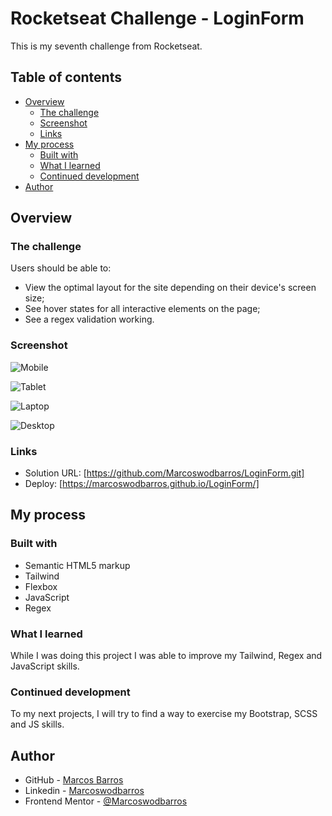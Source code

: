 # Rocketseat Challenge - LoginForm

This is my seventh challenge from Rocketseat.

## Table of contents

- [Overview](#overview)
  - [The challenge](#the-challenge)
  - [Screenshot](#screenshot)
  - [Links](#links)
- [My process](#my-process)
  - [Built with](#built-with)
  - [What I learned](#what-i-learned)
  - [Continued development](#continued-development)
- [Author](#author)


## Overview

### The challenge

Users should be able to:

- View the optimal layout for the site depending on their device's screen size;
- See hover states for all interactive elements on the page;
- See a regex validation working.

### Screenshot

![Mobile](https://user-images.githubusercontent.com/108278189/228645333-bf3913e7-789d-4ff6-8c81-61cc2292182e.png)

![Tablet](https://user-images.githubusercontent.com/108278189/228645349-0f407af6-aa69-424e-944d-45abf0630bfe.png)

![Laptop](https://user-images.githubusercontent.com/108278189/228645361-0a98fc6f-e188-4918-abe4-df97e9db74f8.png)

![Desktop](https://user-images.githubusercontent.com/108278189/228645380-5820b5c7-7bd5-48b4-ae3e-6c8a5d1ea883.png)


### Links

- Solution URL: [https://github.com/Marcoswodbarros/LoginForm.git]
- Deploy: [https://marcoswodbarros.github.io/LoginForm/]


## My process

### Built with

- Semantic HTML5 markup
- Tailwind
- Flexbox
- JavaScript
- Regex

### What I learned

While I was doing this project I was able to improve my Tailwind, Regex and JavaScript skills.

### Continued development

To my next projects, I will try to find a way to exercise my Bootstrap, SCSS and JS skills.


## Author

- GitHub - [Marcos Barros](https://github.com/Marcoswodbarros)
- Linkedin - [Marcoswodbarros](www.linkedin.com/in/marcoswodbarros)
- Frontend Mentor - [@Marcoswodbarros](https://www.frontendmentor.io/profile/Marcoswodbarros)
